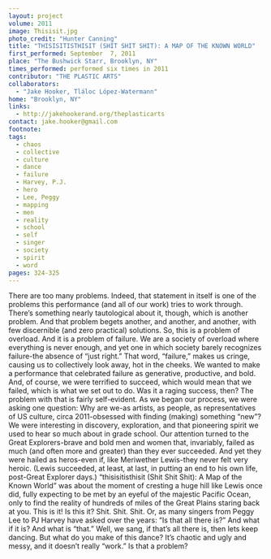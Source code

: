 ```yaml
---
layout: project
volume: 2011
image: Thisisit.jpg
photo_credit: "Hunter Canning"
title: "THISISITISTHISIT (SHIT SHIT SHIT): A MAP OF THE KNOWN WORLD"
first_performed: September  7, 2011
place: "The Bushwick Starr, Brooklyn, NY"
times_performed: performed six times in 2011
contributor: "THE PLASTIC ARTS"
collaborators: 
  - "Jake Hooker, Tláloc López-Watermann"
home: "Brooklyn, NY"
links: 
  - http://jakehookerand.org/theplasticarts
contact: jake.hooker@gmail.com
footnote: 
tags: 
  - chaos
  - collective
  - culture
  - dance
  - failure
  - Harvey, P.J.
  - hero
  - Lee, Peggy
  - mapping
  - men
  - reality
  - school
  - self
  - singer
  - society
  - spirit
  - word
pages: 324-325
---
```


There are too many problems. Indeed, that statement in itself is one of the problems this performance (and all of our work) tries to work through. There’s something nearly tautological about it, though, which is another problem. And that problem begets another, and another, and another, with few discernible (and zero practical) solutions. So, this is a problem of overload. And it is a problem of failure. We are a society of overload where everything is never enough, and yet one in which society barely recognizes failure-the absence of “just right.” That word, “failure,” makes us cringe, causing us to collectively look away, hot in the cheeks. We wanted to make a performance that celebrated failure as generative, productive, and bold. And, of course, we were terrified to succeed, which would mean that we failed, which is what we set out to do. Was it a raging success, then? The problem with that is fairly self-evident. As we began our process, we were asking one question: Why are we-as artists, as people, as representatives of US culture, circa 2011-obsessed with finding (making) something “new”? We were interesting in discovery, exploration, and that pioneering spirit we used to hear so much about in grade school. Our attention turned to the Great Explorers-brave and bold men and women that, invariably, failed as much (and often more and greater) than they ever succeeded. And yet they were hailed as heros-even if, like Meriwether Lewis-they never felt very heroic. (Lewis succeeded, at least, at last, in putting an end to his own life, post-Great Explorer days.) “thisisitisthisit (Shit Shit Shit): A Map of the Known World” was about the moment of cresting a huge hill like Lewis once did, fully expecting to be met by an eyeful of the majestic Pacific Ocean, only to find the reality of hundreds of miles of the Great Plains staring back at you. This is it! Is this it? Shit. Shit. Shit. Or, as many singers from Peggy Lee to PJ Harvey have asked over the years: “Is that all there is?” And what if it is? And what is “that.” Well, we sang, if that’s all there is, then lets keep dancing. But what do you make of this dance? It’s chaotic and ugly and messy, and it doesn’t really “work.” Is that a problem?
